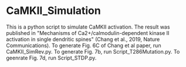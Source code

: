 # CaMKII_Simulation
This is a python script to simulate CaMKII activation. The result was published in "Mechanisms of Ca2+/calmodulin-dependent kinase II activation in single dendritic spines" (Chang et al., 2019, Nature Communications). To generate Fig. 6C of Chang et al paper, run CaMKII_SimRev.py. To generate Fig. 7b, run Script_T286Mutation.py. To geenrate Fig. 7d, run Script_STDP.py.
